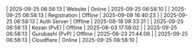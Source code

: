 | 2025-09-25 06:58:13 | Website | Online | 2025-09-25 06:58:10 |
| 2025-09-25 06:58:13 | Registration | Offline | 2025-09-09 16:40:23 |
| 2025-09-25 06:58:13 | Auth Server | Offline | 2025-08-18 09:33:31 |
| 2025-09-25 06:58:13 | Kezan (PvE) | Offline | 2025-08-03 17:58:02 |
| 2025-09-25 06:58:13 | Gurubashi (PvP) | Offline | 2025-08-23 21:44:06 |
| 2025-09-25 06:58:13 | Cloudflare | Online | 2025-09-25 06:58:10 |

